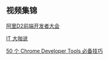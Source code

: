 ## 视频集锦

[阿里D2前端开发者大会](http://d2forum.alibaba-inc.com/#/index?_k=c8x5n7)

[IT 大咖说](https://www.itdks.com/)

[50 个 Chrome Developer Tools 必备技巧](https://www.bilibili.com/video/av27548799)